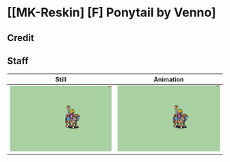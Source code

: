 # [\[MK-Reskin\] \[F\] Ponytail by Venno]

## Credit



## Staff

| Still | Animation |
| :---: | :-------: |
| ![Staff still](./Staff_000.png) | ![Staff animation](./Staff.gif) |
